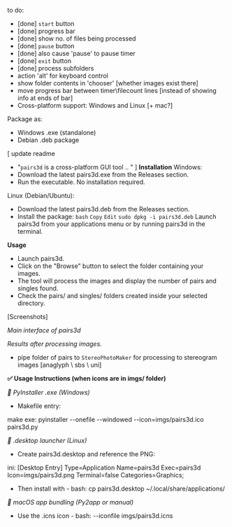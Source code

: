 to do:
- [done] `start` button
- [done] progress bar
- [done] show no. of files being processed
- [done] `pause` button
- [done] also cause 'pause' to pause timer
- [done] `exit` button
- [done] process subfolders
- action 'alt' for keyboard control
- show folder contents in 'chooser' [whether images exist there]
- move progress bar between timer\filecount lines
   [instead of showing info at ends of bar]
- Cross-platform support: Windows and Linux [+ mac?]


Package as:
- Windows .exe (standalone)
- Debian .deb package

[
    update readme
 - "`pairs3d` is a cross-platform GUI tool .. "
 ]
 __Installation__
Windows:
- Download the latest pairs3d.exe from the Releases section.
- Run the executable. No installation required.

Linux (Debian/Ubuntu):
- Download the latest pairs3d.deb from the Releases section.
- Install the package:
`bash`
`Copy`
`Edit`
`sudo dpkg -i pairs3d.deb`
  Launch pairs3d from your applications menu or by running pairs3d in the terminal.

 __Usage__
- Launch pairs3d.
- Click on the "Browse" button to select the folder containing your images.
- The tool will process the images and display the number of pairs and singles found.
- Check the pairs/ and singles/ folders created inside your selected directory.

[Screenshots]

  *Main interface of pairs3d*

  *Results after processing images.*



- pipe folder of pairs to `StereoPhotoMaker` for processing to stereogram images
   [anaglyph \ sbs \ uni]



__✅ Usage Instructions (when icons are in imgs/ folder)__


*🔧 PyInstaller .exe (Windows)*
- Makefile entry:

make
exe:
	pyinstaller --onefile --windowed --icon=imgs/pairs3d.ico pairs3d.py

*🐧 .desktop launcher (Linux)*
- Create pairs3d.desktop and reference the PNG:

ini:
[Desktop Entry]
Type=Application
Name=pairs3d
Exec=pairs3d
Icon=imgs/pairs3d.png
Terminal=false
Categories=Graphics;

- Then install with -
bash:
cp pairs3d.desktop ~/.local/share/applications/

*🍎 macOS app bundling (Py2app or manual)*
- Use the .icns icon -
bash:
--iconfile imgs/pairs3d.icns
